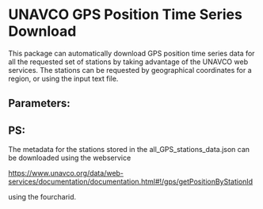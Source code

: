 # UNAVCO GPS Position Time Series Download
This package can automatically download GPS position time series data for all the requested set of stations by taking advantage of the UNAVCO web services. The stations can be requested by geographical coordinates for a region, or using the input text file.

## Parameters:




## PS: 
The metadata for the stations stored in the all_GPS_stations_data.json can be downloaded using the webservice 

https://www.unavco.org/data/web-services/documentation/documentation.html#!/gps/getPositionByStationId

using the fourcharid.

